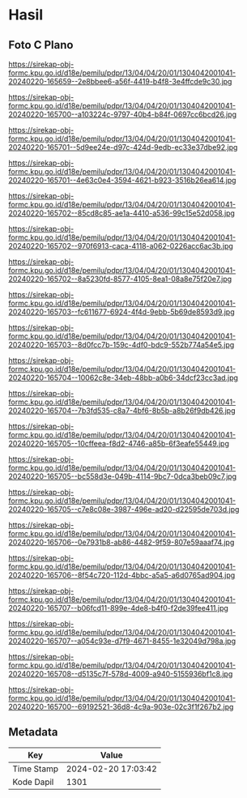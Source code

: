 # Hasil

## Foto C Plano

https://sirekap-obj-formc.kpu.go.id/d18e/pemilu/pdpr/13/04/04/20/01/1304042001041-20240220-165659--2e8bbee6-a56f-4419-b4f8-3e4ffcde9c30.jpg

https://sirekap-obj-formc.kpu.go.id/d18e/pemilu/pdpr/13/04/04/20/01/1304042001041-20240220-165700--a103224c-9797-40b4-b84f-0697cc6bcd26.jpg

https://sirekap-obj-formc.kpu.go.id/d18e/pemilu/pdpr/13/04/04/20/01/1304042001041-20240220-165701--5d9ee24e-d97c-424d-9edb-ec33e37dbe92.jpg

https://sirekap-obj-formc.kpu.go.id/d18e/pemilu/pdpr/13/04/04/20/01/1304042001041-20240220-165701--4e63c0e4-3594-4621-b923-3516b26ea614.jpg

https://sirekap-obj-formc.kpu.go.id/d18e/pemilu/pdpr/13/04/04/20/01/1304042001041-20240220-165702--85cd8c85-ae1a-4410-a536-99c15e52d058.jpg

https://sirekap-obj-formc.kpu.go.id/d18e/pemilu/pdpr/13/04/04/20/01/1304042001041-20240220-165702--970f6913-caca-4118-a062-0226acc6ac3b.jpg

https://sirekap-obj-formc.kpu.go.id/d18e/pemilu/pdpr/13/04/04/20/01/1304042001041-20240220-165702--8a5230fd-8577-4105-8ea1-08a8e75f20e7.jpg

https://sirekap-obj-formc.kpu.go.id/d18e/pemilu/pdpr/13/04/04/20/01/1304042001041-20240220-165703--fc611677-6924-4f4d-9ebb-5b69de8593d9.jpg

https://sirekap-obj-formc.kpu.go.id/d18e/pemilu/pdpr/13/04/04/20/01/1304042001041-20240220-165703--8d0fcc7b-159c-4df0-bdc9-552b774a54e5.jpg

https://sirekap-obj-formc.kpu.go.id/d18e/pemilu/pdpr/13/04/04/20/01/1304042001041-20240220-165704--10062c8e-34eb-48bb-a0b6-34dcf23cc3ad.jpg

https://sirekap-obj-formc.kpu.go.id/d18e/pemilu/pdpr/13/04/04/20/01/1304042001041-20240220-165704--7b3fd535-c8a7-4bf6-8b5b-a8b26f9db426.jpg

https://sirekap-obj-formc.kpu.go.id/d18e/pemilu/pdpr/13/04/04/20/01/1304042001041-20240220-165705--10cffeea-f8d2-4746-a85b-6f3eafe55449.jpg

https://sirekap-obj-formc.kpu.go.id/d18e/pemilu/pdpr/13/04/04/20/01/1304042001041-20240220-165705--bc558d3e-049b-4114-9bc7-0dca3beb09c7.jpg

https://sirekap-obj-formc.kpu.go.id/d18e/pemilu/pdpr/13/04/04/20/01/1304042001041-20240220-165705--c7e8c08e-3987-496e-ad20-d22595de703d.jpg

https://sirekap-obj-formc.kpu.go.id/d18e/pemilu/pdpr/13/04/04/20/01/1304042001041-20240220-165706--0e7931b8-ab86-4482-9f59-807e59aaaf74.jpg

https://sirekap-obj-formc.kpu.go.id/d18e/pemilu/pdpr/13/04/04/20/01/1304042001041-20240220-165706--8f54c720-112d-4bbc-a5a5-a6d0765ad904.jpg

https://sirekap-obj-formc.kpu.go.id/d18e/pemilu/pdpr/13/04/04/20/01/1304042001041-20240220-165707--b06fcd11-899e-4de8-b4f0-f2de39fee411.jpg

https://sirekap-obj-formc.kpu.go.id/d18e/pemilu/pdpr/13/04/04/20/01/1304042001041-20240220-165707--a054c93e-d7f9-4671-8455-1e32049d798a.jpg

https://sirekap-obj-formc.kpu.go.id/d18e/pemilu/pdpr/13/04/04/20/01/1304042001041-20240220-165708--d5135c7f-578d-4009-a940-5155936bf1c8.jpg

https://sirekap-obj-formc.kpu.go.id/d18e/pemilu/pdpr/13/04/04/20/01/1304042001041-20240220-165700--69192521-36d8-4c9a-903e-02c3f1f267b2.jpg


## Metadata

| Key        | Value               |
| ---------- | ------------------- |
| Time Stamp | 2024-02-20 17:03:42 |
| Kode Dapil | 1301                |



